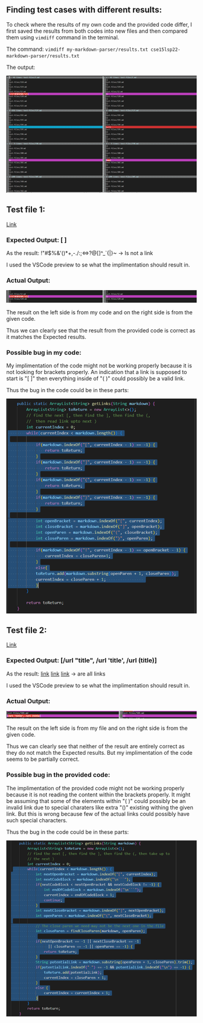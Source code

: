 ## Finding test cases with different results:
To check where the results of my own code and the provided code differ, I first saved the results from both codes into new files and then compared them using `vimdiff` command in the terminal.

The command:  `vimdiff my-markdown-parser/results.txt cse15lsp22-markdown-parser/results.txt`

The output:

![Image](5-vimdiff.png)

## Test file 1:

[Link](https://github.com/nidhidhamnani/markdown-parser/blob/main/test-files/12.md)

### Expected Output: [ ]

As the result:  !"#$%&'()*+,-./:;<=>?@[\]^_`{|}~  -> Is not a link

I used the VSCode preview to se what the implimentation should result in.

### Actual Output:

![Image](5-test1.png)

The result on the left side is from my code and on the right side is from the given code.

Thus we can clearly see that the result from the provided code is correct as it matches the Expected results.

### Possible bug in my code:
My implimentation of the code might not be working properly because it is not looking for brackets properly. An indication that a link is supposed to start is "[ ]" then everything inside of "( )" could possibly be a valid link. 

Thus the bug in the code could be in these parts:

![Image](5-test1-error.png)

## Test file 2:

[Link](https://github.com/nidhidhamnani/markdown-parser/blob/main/test-files/504.md)

### Expected Output: [/url "title", /url 'title', /url (title)]

As the result:
[link](/url "title")
[link](/url 'title')
[link](/url (title)) -> are all links

I used the VSCode preview to se what the implimentation should result in.

### Actual Output:

![Image](5-test2.png)

The result on the left side is from my file and on the right side is from the given code.

Thus we can clearly see that neither of the result are entirely correct as they do not match the Expected results. But my implimentation of the code seems to be partially correct.

### Possible bug in the provided code:
The implimentation of the provided code might not be working properly because it is not reading the content within the brackets properly. It might be assuming that some of the elements within "( )" could possibly be an invalid link due to special charaters like extra "()" existing withing the given link. But this is wrong because few of the actual links could possibly have such special characters. 

Thus the bug in the code could be in these parts:

![Image](5-test2-error.png)